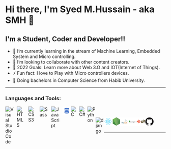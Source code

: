 # Hi there, I'm Syed M.Hussain - aka SMH 👋 



## I'm a Student, Coder and Developer!!

- 🌱 I’m currently learning in the stream of Machine Learning, Embedded System and Micro controlling.
- 👯 I’m looking to collaborate with other content creators.
- 🥅 2022 Goals: Learn more about Web 3.O and IOT(Internet of Things).
- ⚡ Fun fact: I love to Play with Micro controllers devices.
- 📖 Doing bachelors in Computer Science from Habib University.

----

### Languages and Tools:

<div>
<img align="left" alt="Visual Studio Code" width="26px" src="https://cdn.jsdelivr.net/gh/devicons/devicon/icons/vscode/vscode-original.svg" style="padding-right:10px;" />
<img align="left" alt="HTML5" width="26px" src="https://cdn.jsdelivr.net/gh/devicons/devicon/icons/html5/html5-original.svg" style="padding-right:10px;" />
<img align="left" alt="CSS3" width="26px" src="https://cdn.jsdelivr.net/gh/devicons/devicon/icons/css3/css3-original.svg" style="padding-right:10px;" />
<img align="left" alt="Sass" width="26px" src="https://cdn.jsdelivr.net/gh/devicons/devicon/icons/sass/sass-original.svg" style="padding-right:10px;" />
<img align="left" alt="JavaScript" width="26px" src="https://cdn.jsdelivr.net/gh/devicons/devicon/icons/javascript/javascript-original.svg" style="padding-right:10px;" />

<img align="left" alt="sql" width="26px" src="https://raw.githubusercontent.com/github/explore/80688e429a7d4ef2fca1e82350fe8e3517d3494d/topics/sql/sql.png" />
<img align="left" alt="C" width="26px" src="https://cdn.jsdelivr.net/npm/programming-languages-logos@0.0.3/src/c/c.svg" />
<!-- <img align="left" alt="java" width="26px" src="https://cdn.jsdelivr.net/npm/programming-languages-logos@0.0.3/src/java/java.svg" /> -->
<img align="left" alt="C#" width="26px" src="https://cdn.jsdelivr.net/npm/programming-languages-logos@0.0.3/src/csharp/csharp.svg" />
<!-- <img align="left" alt="php" width="26px" src="https://cdn.jsdelivr.net/npm/programming-languages-logos@0.0.3/src/php/php.svg" /> -->
<img align="left" alt="Python" width="26px" src="https://cdn.jsdelivr.net/npm/programming-languages-logos@0.0.3/src/python/python.svg" />
</div>
<br />
<br />
<div>
<img align="left" alt="django" width="26px" src="https://avatars3.githubusercontent.com/u/27804?s=200&v=4" />
<img align="left" alt="React" width="26px" src="https://raw.githubusercontent.com/github/explore/80688e429a7d4ef2fca1e82350fe8e3517d3494d/topics/react/react.png" />
<img align="left" alt="node.js" width="26px" src="https://raw.githubusercontent.com/github/explore/80688e429a7d4ef2fca1e82350fe8e3517d3494d/topics/nodejs/nodejs.png" />
<img align="left" alt="MySQL" width="26px" src="https://raw.githubusercontent.com/github/explore/80688e429a7d4ef2fca1e82350fe8e3517d3494d/topics/mysql/mysql.png" />
<img align="left" alt="mongodb" width="26px" src="https://raw.githubusercontent.com/github/explore/80688e429a7d4ef2fca1e82350fe8e3517d3494d/topics/mongodb/mongodb.png" />
<img align="left" alt="Git" width="26px" src="https://raw.githubusercontent.com/github/explore/80688e429a7d4ef2fca1e82350fe8e3517d3494d/topics/git/git.png" />
<img align="left" alt="github" width="26px" src="https://raw.githubusercontent.com/github/explore/78df643247d429f6cc873026c0622819ad797942/topics/github/github.png" />
<!-- <img align="left" alt="Terminal" width="26px" src="https://raw.githubusercontent.com/github/explore/80688e429a7d4ef2fca1e82350fe8e3517d3494d/topics/terminal/terminal.png" /> -->
</div>

<br />
<br />

----


